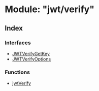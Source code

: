 # Module: "jwt/verify"

## Index

### Interfaces

* [JWTVerifyGetKey](../interfaces/_jwt_verify_.jwtverifygetkey.md)
* [JWTVerifyOptions](../interfaces/_jwt_verify_.jwtverifyoptions.md)

### Functions

* [jwtVerify](../functions/_jwt_verify_.jwtverify.md)
